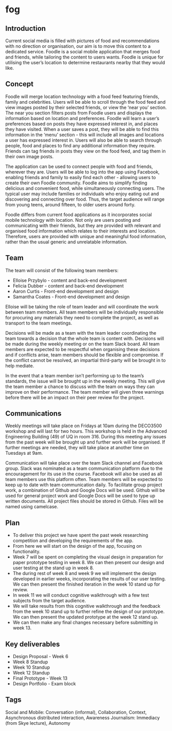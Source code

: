 # fog
## Introduction ##

Current social media is filled with pictures of food and recommendations with no direction or organisation, our aim is to move this content to a dedicated service. Foodle is a social mobile application that merges food and friends, while tailoring the content to users wants. Foodle is unique for utilising the user’s location to determine restaurants nearby that they would like. 

## Concept ##

Foodle will merge location technology with a food feed featuring friends, family and celebrities. Users will be able to scroll through the food feed and view images posted by their selected friends, or view the ‘near you’ section. The near you section filters posts from Foodle users and displays the information based on location and preferences. Foodle will learn a user’s preferences based on posts they have expressed interest in, and places they have visited. When a user saves a post, they will be able to find this information in the ‘menu’ section - this will include all images and locations a user has expressed interest in. Users will also be able to search through people, food and places to find any additional information they require. Friends can tag friends in posts they view on the food feed, and tag them in their own image posts. 

The application can be used to connect people with food and friends, wherever they are. Users will be able to log into the app using Facebook, enabling friends and family to easily find each other - allowing users to create their own Foodle community. Foodle aims to simplify finding delicious and convenient food, while simultaneously connecting users. The typical user may include families or individuals who enjoy eating out and discovering and connecting over food. Thus, the target audience will range from young teens, around fifteen, to older users around forty. 

Foodle differs from current food applications as it incorporates social mobile technology with location. Not only are users posting and communicating with their friends, but they are provided with relevant and organised food information which relates to their interests and location. Therefore, users are provided with unique and meaningful food information, rather than the usual generic and unrelatable information.  
                        
## Team ##

The team will consist of the following team members:
- Elloise Przybylo - content and back-end development
- Felicia Dubber - content and back-end development
- Aaron Curtis - Front-end development and design
- Samantha Coates - Front-end development and design

Elloise will be taking the role of team leader and will coordinate the work between team members. All team members will be individually responsible for procuring any materials they need to complete the project, as well as transport to the team meetings.

Decisions will be made as a team with the team leader coordinating the team towards a decision that the whole team is content with. Decisions will be made during the weekly meeting or on the team Slack board. All team members are expected to be respectful when organising these decisions and if conflicts arise, team members should be flexible and compromise. If the conflict cannot be resolved, an impartial third-party will be brought in to help mediate.

In the event that a team member isn’t performing up to the team’s standards, the issue will be brought up in the weekly meeting. This will give the team member a chance to discuss with the team on ways they can improve on their performance. The team member will given three warnings before there will be an impact on their peer review for the project.
                        
## Communications ##

Weekly meetings will take place on Fridays at 10am during the DECO3500 workshop and will last for two hours. This workshop is held in the Advanced Engineering Building (49) of UQ in room 316. During this meeting any issues from the past week will be brought up and further work will be organised. If further meetings are needed, they will take place at another time on Tuesdays at 9am. 

Communication will take place over the team Slack channel and Facebook group. Slack was nominated as a team communication platform due to the encouragement for its use in the course. Facebook will also be used as all team members use this platform often. Team members will be expected to keep up to date with team communication daily. To facilitate group project work, a combination of Github and Google Docs will be used. Github will be used for general project work and Google Docs will be used to type up written documents. All project files should be stored in Github. Files will be named using camelcase.            
                        
## Plan ##

- To deliver this project we have spent the past week researching competition and developing the requirements of the app. 
- From here we will start on the design of the app, focusing on functionality.
- Week 7 will be spent on completing the visual design in preparation for paper prototype testing in week 8. We can then present our design and user testing at the stand up in week 8.
- The during rest of week 8 and week 9 we will implement the design developed in earlier weeks, incorporating the results of our user testing. We can then present the finished iteration in the week 10 stand up for review.
- In week 11 we will conduct cognitive walkthrough with a few test subjects from the target audience. 
- We will take results from this cognitive walkthrough and the feedback from the week 10 stand up to further refine the design of our prototype. We can then present the updated prototype at the week 12 stand up.
- We can then make any final changes necessary before submitting in week 13.

## Key deliverables ##

- Design Proposal - Week 6
- Week 8 Standup
- Week 10 Standup
- Week 12 Standup
- Final Prototype - Week 13
- Design Portfolio - Exam block
                        
## Tags ##

Social and Mobile: Conversation (informal), Collaboration, Context, Asynchronous distributed interaction, Awareness
Journalism: Immediacy (from Skye lecture), Autonomy
